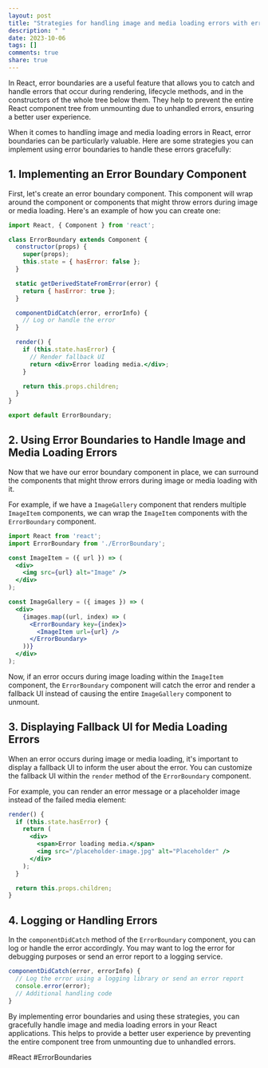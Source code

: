 ```yaml
---
layout: post
title: "Strategies for handling image and media loading errors with error boundaries in React"
description: " "
date: 2023-10-06
tags: []
comments: true
share: true
---
```


In React, error boundaries are a useful feature that allows you to catch and handle errors that occur during rendering, lifecycle methods, and in the constructors of the whole tree below them. They help to prevent the entire React component tree from unmounting due to unhandled errors, ensuring a better user experience.

When it comes to handling image and media loading errors in React, error boundaries can be particularly valuable. Here are some strategies you can implement using error boundaries to handle these errors gracefully:

## 1. Implementing an Error Boundary Component

First, let's create an error boundary component. This component will wrap around the component or components that might throw errors during image or media loading. Here's an example of how you can create one:

```jsx
import React, { Component } from 'react';

class ErrorBoundary extends Component {
  constructor(props) {
    super(props);
    this.state = { hasError: false };
  }

  static getDerivedStateFromError(error) {
    return { hasError: true };
  }

  componentDidCatch(error, errorInfo) {
    // Log or handle the error
  }

  render() {
    if (this.state.hasError) {
      // Render fallback UI
      return <div>Error loading media.</div>;
    }

    return this.props.children;
  }
}

export default ErrorBoundary;
```

## 2. Using Error Boundaries to Handle Image and Media Loading Errors

Now that we have our error boundary component in place, we can surround the components that might throw errors during image or media loading with it.

For example, if we have a `ImageGallery` component that renders multiple `ImageItem` components, we can wrap the `ImageItem` components with the `ErrorBoundary` component.

```jsx
import React from 'react';
import ErrorBoundary from './ErrorBoundary';

const ImageItem = ({ url }) => (
  <div>
    <img src={url} alt="Image" />
  </div>
);

const ImageGallery = ({ images }) => (
  <div>
    {images.map((url, index) => (
      <ErrorBoundary key={index}>
        <ImageItem url={url} />
      </ErrorBoundary>
    ))}
  </div>
);
```

Now, if an error occurs during image loading within the `ImageItem` component, the `ErrorBoundary` component will catch the error and render a fallback UI instead of causing the entire `ImageGallery` component to unmount.

## 3. Displaying Fallback UI for Media Loading Errors

When an error occurs during image or media loading, it's important to display a fallback UI to inform the user about the error. You can customize the fallback UI within the `render` method of the `ErrorBoundary` component.

For example, you can render an error message or a placeholder image instead of the failed media element:

```jsx
render() {
  if (this.state.hasError) {
    return (
      <div>
        <span>Error loading media.</span>
        <img src="/placeholder-image.jpg" alt="Placeholder" />
      </div>
    );
  }

  return this.props.children;
}
```

## 4. Logging or Handling Errors

In the `componentDidCatch` method of the `ErrorBoundary` component, you can log or handle the error accordingly. You may want to log the error for debugging purposes or send an error report to a logging service.

```jsx
componentDidCatch(error, errorInfo) {
  // Log the error using a logging library or send an error report
  console.error(error);
  // Additional handling code
}
```

By implementing error boundaries and using these strategies, you can gracefully handle image and media loading errors in your React applications. This helps to provide a better user experience by preventing the entire component tree from unmounting due to unhandled errors.

#React #ErrorBoundaries